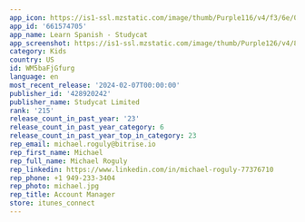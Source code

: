 ```yaml
---
app_icon: https://is1-ssl.mzstatic.com/image/thumb/Purple116/v4/f3/6e/0e/f36e0edb-54e4-9ad6-fbd2-5c995c77c882/AppIcon-1x_U007emarketing-0-7-85-220.png/1024x1024bb.png
app_id: '661574705'
app_name: Learn Spanish - Studycat
app_screenshot: https://is1-ssl.mzstatic.com/image/thumb/Purple126/v4/8f/27/3c/8f273c9b-744d-471e-edd1-c4fd76820eb8/6cb7d91e-7413-4b94-bc72-64d9223fde67_FS_en_iPhoneXR_0001.png/1242x2688bb.png
category: Kids
country: US
id: WM5baFjGfurg
language: en
most_recent_release: '2024-02-07T00:00:00'
publisher_id: '428920242'
publisher_name: Studycat Limited
rank: '215'
release_count_in_past_year: '23'
release_count_in_past_year_category: 6
release_count_in_past_year_top_in_category: 23
rep_email: michael.roguly@bitrise.io
rep_first_name: Michael
rep_full_name: Michael Roguly
rep_linkedin: https://www.linkedin.com/in/michael-roguly-77376710
rep_phone: +1 949-233-3404
rep_photo: michael.jpg
rep_title: Account Manager
store: itunes_connect
---
```

